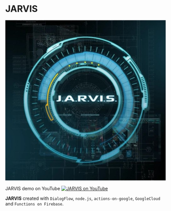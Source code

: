 # JARVIS

![JARVIS](doc/jarvis.jpg)

JARVIS demo on YouTube
[![JARVIS on YouTube](http://img.youtube.com/vi/-ZJSKCOExt0/0.jpg)](http://www.youtube.com/watch?v=-ZJSKCOExt0 "JARVIS on YouTube")

**JARVIS** created with `DialogFlow`, `node.js`, `actions-on-google`, `GoogleCloud` and `Functions on Firebase`.
